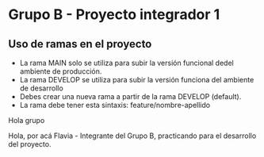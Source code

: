 # Grupo B - Proyecto integrador 1

## Uso de ramas en el proyecto
- La rama MAIN solo se utiliza para subir la versión funcional dedel ambiente de producción.
- La rama DEVELOP se utiliza para subir la versión funciona del ambiente de desarrollo
- Debes crear una nueva rama a partir de la rama DEVELOP (default).
- La rama debe tener esta sintaxis: feature/nombre-apellido

Hola grupo

Hola, por acá Flavia - Integrante del Grupo B, practicando para el desarrollo del proyecto.



